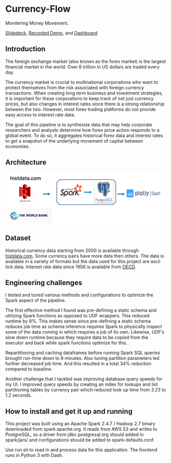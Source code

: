 # Currency-Flow

Monitering Money Movement.

[Slidedeck](https://docs.google.com/presentation/d/1CGO0-aTaNrPxvtQt1upfs92xHOfhBJdkzWmq1ynoBG4/edit?usp=sharing), 
[Recorded Demo](), and [Dashboard](http://ec2-54-193-31-247.us-west-1.compute.amazonaws.com:8050/)

## Introduction
The foreign exchange market (also known as the forex market) is the largest financial market in the world. Over 6 trillion in US dollars are traded every day. 

The currency market is crucial to multinational corporations who want to protect themselves from the risk associated with foreign currency transactions. When creating long term business and investment strategies, it is important for these corporations to keep track of not just currency prices, but also changes in interest rates since there is a strong relationship between the two. However, most forex trading platforms do not provide easy access to interest rate data. 

The goal of this pipeline is to synthesize data that may help corporate researchers and analysts determine how forex price action responds to a global event. To do so, it aggregates historical forex data and interest rates to get a snapshot of the underlying movement of capital between economies.

## Architecture
![Test Image 8](https://raw.githubusercontent.com/ariannagolf/Forex-Flow/master/architecture.png)

## Dataset
Historical currency data starting from 2000 is available through [histdata.com](https://www.histdata.com/download-free-forex-historical-data/?/ascii/tick-data-quotes/). Some currency pairs have more data then others. The data is available in a variety of formats but the data used for this project are ascii tick data. Interest rate data since 1956 is available from [OECD](https://data.oecd.org/interest/short-term-interest-rates.htm).

## Engineering challenges
I tested and tuned various methods and configurations to optimize the Spark aspect of the pipeline. 

The first effective method I found was pre-defining a static schema and utilizing Spark functions as opposed to UDF wrappers. This reduced runtime by 8%. This makes sense since pre-defining a static schema reduces job time as schema inference requires Spark to physically inspect some of the data coming in which requires a job of its own. Likewise, UDF’s slow down runtime because they require data to be copied from the executor and back while spark functions optimize for this. 

Repartitioning and caching dataframes before running Spark SQL queries brought run-time down to 8 minutes. Also tuning partition parameters led further decreased job time. And this resulted in a total 34% reduction compared to baseline. 

Another challenge that I tackled was improving database query speeds for my UI. I improved query speeds by creating an index for lookups and list partitioning tables by currency pair which reduced look up time from 3.23 to 1.2 seconds.

## How to install and get it up and running
This project was built using an Apache Spark 2.4.7 / Hadoop 2.7 binary downloaded from spark.apache.org. It reads from AWS S3 and writes to PostgreSQL, so a driver from jdbc.postgresql.org should added in spark/jars/ and configurations should be added to spark-defaults.conf.

Use run.sh to read in and process data for this application. The frontend runs in Python 3 with Dash.
